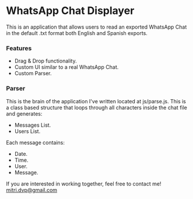 # WhatsApp Chat Displayer  
This is an application that allows users to read an exported WhatsApp Chat in the default .txt format both English and Spanish exports.  
### Features
  - Drag & Drop functionality.  
  - Custom UI similar to a real WhatsApp Chat.  
  - Custom Parser.  
### Parser
This is the brain of the application I've written located at js/parse.js. This is a class based structure that loops through all characters inside the chat file and generates:  
  - Messages List.  
  - Users List.  

Each message contains:

  - Date.  
  - Time.  
  - User.  
  - Message.  

If you are interested in working together, feel free to contact me! <mitri.dvp@gmail.com>  